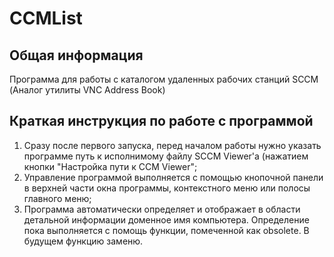 # CCMList
## Общая информация

Программа для работы с каталогом удаленных рабочих станций SCCM
(Аналог утилиты VNC Address Book)

## Краткая инструкция по работе с программой

1. Сразу после первого запуска, перед началом работы нужно указать
   программе путь к исполнимому файлу SCCM Viewer'а (нажатием кнопки
   "Настройка пути к CCM Viewer";
2. Управление программой выполняется с помощью кнопочной панели
   в верхней части окна программы, контекстного меню или полосы главного меню;
3. Программа автоматически определяет и отображает в области детальной информации доменное имя компьютера.
   Определение пока выполняется с помощь функции, помеченной как obsolete. В будущем функцию заменю.

